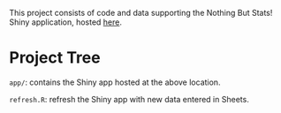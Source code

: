 This project consists of code and data supporting the Nothing But Stats! Shiny application, hosted [here](https://seho.shinyapps.io/nothing-but-stats/). 

# Project Tree

`app/`: contains the Shiny app hosted at the above location.

`refresh.R`: refresh the Shiny app with new data entered in Sheets.